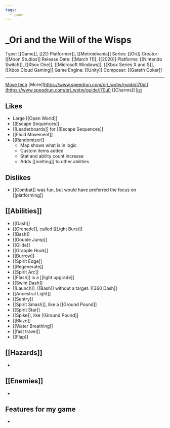 ```yaml
---
tags:
  - game
---
```

# _Ori and the Will of the Wisps

Type: [[Game]], [[2D Platformer]], [[Metroidvania]]
Series: [[Ori]]
Creator: [[Moon Studios]]
Release Date: [[March 11]], [[2020]]
Platforms: [[Nintendo Switch]], [[Xbox One]], [[Microsoft Windows]], [[Xbox Series X and S]], [[Xbox Cloud Gaming]]
Game Engine: [[Unity]]
Composer: [[Gareth Coker]]

----

[Move tech](https://www.speedrun.com/ori_wotw/guide/pp1zv) [More](https://www.speedrun.com/ori_wotw/guide/i70ul](https://www.speedrun.com/ori_wotw/guide/i70ul)
[[Charms]] [list](https://www.ign.com/wikis/ori-and-the-will-of-the-wisps/Skills_(Spirit_Shards))


## Likes
* Large [[Open World]]
* [[Escape Sequences]]
* [[Leaderboards]] for [[Escape Sequences]]
* [[Fluid Movement]]
* [[Randomizer]]
	* Map shows what is in logic
	* Custom items added
	* Stat and ability count increase
	* Adds [[melting]] to other abilities

## Dislikes
* [[Combat]] was fun, but would have preferred the focus on [[platforming]]

## [[Abilities]]
* [[Dash]]
* [[Grenade]], called [[Light Burst]]
* [[Bash]]
* [[Double Jump]]
* [[Glide]]
* [[Grapple Hook]]
* [[Burrow]]
* [[Spirit Edge]]
* [[Regenerate]]
* [[Spirit Arc]]
* [[Flash]] is a [[light upgrade]]
* [[Swim Dash]]
* [[Launch]], [[Bash]] without a target. [[360 Dash]]
* [[Ancestral Light]]
* [[Sentry]]
* [[Spirit Smash]], like a [[Ground Pound]]
* [[Spirit Star]]
* [[Spike]], like [[Ground Pound]]
* [[Blaze]]
* [[Water Breathing]]
* [[fast travel]]
* [[Flap]]

## [[Hazards]]
* 

## [[Enemies]]
* 

## Features for my game
* 